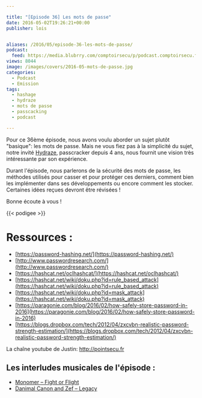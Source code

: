 ```yaml
---

title: "[Episode 36] Les mots de passe"
date: 2016-05-02T19:26:21+00:00
publisher: lois


aliases: /2016/05/episode-36-les-mots-de-passe/
podcast:
  feed: https://media.blubrry.com/comptoirsecu/p/podcast.comptoirsecu.fr/CSEC.EP36.2016-05-02.MOTS_DE_PASSE.mp3
views: 8044
image: /images/covers/2016-05-mots-de-passe.jpg
categories:
  - Podcast
  - Emission
tags:
  - hashage
  - hydraze
  - mots de passe
  - passcacking
  - podcast

---
```



Pour ce 36ème épisode, nous avons voulu aborder un sujet plutôt "basique": les mots de passe. Mais ne vous fiez pas à la simplicité du sujet, notre invité [Hydraze](/guests/hydraze), passcracker depuis 4 ans, nous fournit une vision très intéressante par son expérience.

Durant l'épisode, nous parlerons de la sécurité des mots de passe, les méthodes utilisés pour casser et pour protéger ces derniers, comment bien les implémenter dans ses développements ou encore comment les stocker. Certaines idées reçues devront être révisées !

Bonne écoute à vous !


{{< podigee >}}


# Ressources :

  * [https://password-hashing.net/](https://password-hashing.net/)
  * [http://www.passwordresearch.com/](http://www.passwordresearch.com/)
  * [https://hashcat.net/oclhashcat/](https://hashcat.net/oclhashcat/)
  * [https://hashcat.net/wiki/doku.php?id=rule_based_attack](https://hashcat.net/wiki/doku.php?id=rule_based_attack)
  * [https://hashcat.net/wiki/doku.php?id=mask_attack](https://hashcat.net/wiki/doku.php?id=mask_attack)
  * [https://paragonie.com/blog/2016/02/how-safely-store-password-in-2016](https://paragonie.com/blog/2016/02/how-safely-store-password-in-2016)
  * [https://blogs.dropbox.com/tech/2012/04/zxcvbn-realistic-password-strength-estimation/](https://blogs.dropbox.com/tech/2012/04/zxcvbn-realistic-password-strength-estimation/)

La chaîne youtube de Justin: http://pointsecu.fr

## Les interludes musicales de l'épisode :

  * [Monomer – Fight or Flight](https://monomer.bandcamp.com/album/labyrinth)
  * [Danimal Canon and Zef – Legacy](https://danimalcannon.bandcamp.com/album/parallel-processing)
